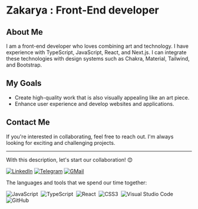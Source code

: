 
# Zakarya : Front-End developer

## About Me
I am a front-end developer who loves combining art and technology. I have experience with TypeScript, JavaScript, React, and Next.js. I can integrate these technologies with design systems such as Chakra, Material, Tailwind, and Bootstrap.

## My Goals
- Create high-quality work that is also visually appealing like an art piece.
- Enhance user experience and develop websites and applications.

## Contact Me
If you're interested in collaborating, feel free to reach out. I'm always looking for exciting and challenging projects.

---

With this description, let's start our collaboration! 😊

[![LinkedIn](https://img.shields.io/badge/linkedin-f0f0f0?&style=for-the-badge&logo=linkedin&logoColor=white&color=0e76a8)](https://www.linkedin.com/in/pwzakarya)
[![Telegram](https://img.shields.io/badge/telegram-f0f0f0?&style=for-the-badge&logoColor=white&logo=telegram)](https://t.me/ProgrammingWithZakarya)
[![GMail](https://img.shields.io/badge/gmail-f0f0f0?&style=for-the-badge&logo=gmail&logoColor=white&color=ea4335)](mailto:hasanzadahzakarya@gmail.com)

<!--
[![Stackoverflow](https://img.shields.io/badge/stackoverflow-%23F28032.svg?&style=for-the-badge&logo=stackoverflow&logoColor=white)](https://)
[![](https://img.shields.io/badge/personal%20blog-f0f0f0?&style=for-the-badge&logoColor=white&color=1a1d24)]() -->

<!-- <img src="https://github-readme-stats.vercel.app/api?username=alin11&theme=algolia" height="180" /> <img src="https://github-readme-stats.vercel.app/api/top-langs/?username=alin11&layout=compact&theme=algolia" height="180" /> -->

The languages and tools that we spend our time together:

![JavaScript](https://img.shields.io/badge/-JavaScript-05122A?style=flat&logo=javascript)&nbsp;
![TypeScript](https://img.shields.io/badge/-TypeScript-05122A?style=flat&logo=TypeScript)&nbsp;
![React](https://img.shields.io/badge/-React-05122A?style=flat&logo=react)&nbsp;
![CSS3](https://img.shields.io/badge/-CSS3-05122A?style=flat&logo=CSS3&logoColor=1572B6)&nbsp;
![Visual Studio Code](https://img.shields.io/badge/-Visual%20Studio%20Code-05122A?style=flat&logo=visual-studio-code&logoColor=007ACC)&nbsp;
![GitHub](https://img.shields.io/badge/-GitHub-05122A?style=flat&logo=github)&nbsp;
